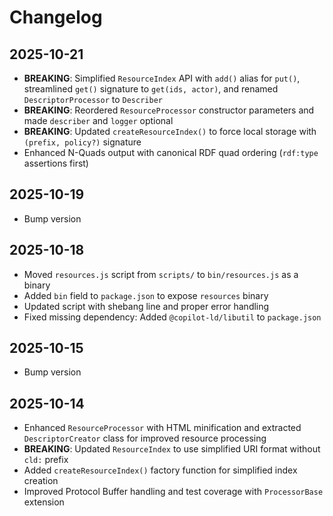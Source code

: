 # Changelog

## 2025-10-21

- **BREAKING**: Simplified `ResourceIndex` API with `add()` alias for `put()`,
  streamlined `get()` signature to `get(ids, actor)`, and renamed
  `DescriptorProcessor` to `Describer`
- **BREAKING**: Reordered `ResourceProcessor` constructor parameters and made
  `describer` and `logger` optional
- **BREAKING**: Updated `createResourceIndex()` to force local storage with
  `(prefix, policy?)` signature
- Enhanced N-Quads output with canonical RDF quad ordering (`rdf:type`
  assertions first)

## 2025-10-19

- Bump version

## 2025-10-18

- Moved `resources.js` script from `scripts/` to `bin/resources.js` as a binary
- Added `bin` field to `package.json` to expose `resources` binary
- Updated script with shebang line and proper error handling
- Fixed missing dependency: Added `@copilot-ld/libutil` to `package.json`

## 2025-10-15

- Bump version

## 2025-10-14

- Enhanced `ResourceProcessor` with HTML minification and extracted
  `DescriptorCreator` class for improved resource processing
- **BREAKING**: Updated `ResourceIndex` to use simplified URI format without
  `cld:` prefix
- Added `createResourceIndex()` factory function for simplified index creation
- Improved Protocol Buffer handling and test coverage with `ProcessorBase`
  extension
